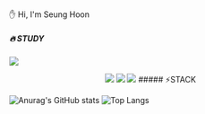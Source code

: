 
✋ Hi, I'm Seung Hoon
##### 🔥 STUDY
<img src="https://img.shields.io/badge/HTML5-E34F26?style=flat-square&logo=HTML5&logoColor=white" />
<p align ="center">
<img src="https://img.shields.io/badge/HTML5-E34F26?style=flat-square&logo=HTML5&logoColor=white" />
<img src="https://img.shields.io/badge/CSS3-1572B6?style=flat-square&logo=CSS3&logoColor=white" />
<img src="https://img.shields.io/badge/JavaScript-F7DF1E?style=flat-square&logo=JavaScript&logoColor=white" />
##### ⚡STACK

<!--



-->

<br>

![Anurag's GitHub stats](https://github-readme-stats.vercel.app/api?username=seungHoon0422&show_icons=true&theme=nightowl)
![Top Langs](https://github-readme-stats.vercel.app/api/top-langs/?username=seungHoon0422&layout=compact&theme=tokyonight)




<!--
**seungHoon0422/seungHoon0422** is a ✨ _special_ ✨ repository because its `README.md` (this file) appears on your GitHub profile.

Here are some ideas to get you started:

- 🔭 I’m currently working on ...
- 🌱 I’m currently learning ...
- 👯 I’m looking to collaborate on ...
- 🤔 I’m looking for help with ...
- 💬 Ask me about ...
- 📫 How to reach me: ...
- 😄 Pronouns: ...
- ⚡ Fun fact: ...
-->
